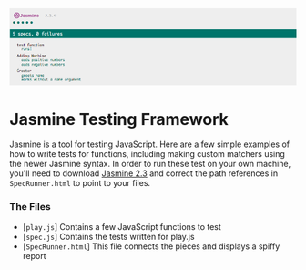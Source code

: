 ![image](jasmine-screen.png)

# Jasmine Testing Framework

Jasmine is a tool for testing JavaScript. Here are a few simple examples of how to write tests for functions, including making custom matchers using the newer Jasmine syntax. In order to run these test on your own machine, you'll need to download [Jasmine 2.3](http://jasmine.github.io/2.3/introduction.html) and correct the path references in `SpecRunner.html` to point to your files.

### The Files

* [`play.js`] Contains a few JavaScript functions to test
* [`spec.js`] Contains the tests written for play.js
* [`SpecRunner.html`] This file connects the pieces and displays a spiffy report


